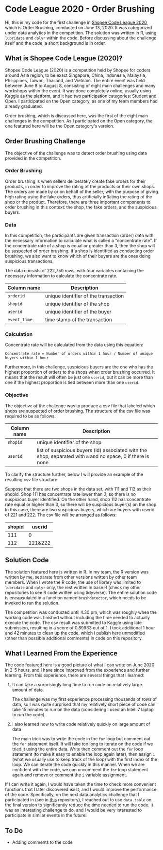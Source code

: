# Code League 2020 - Order Brushing

Hi, this is my code for the first challenge in [Shopee Code League 2020](https://careers.shopee.sg/codeleague), which is Order Brushing, conducted on June 13, 2020. It was categorized under data analytics in the competition. The solution was written in R, using `lubridate` and `dplyr` within the code. Before discussing about the challenge itself and the code, a short background is in order.


## What is Shopee Code League (2020)?

Shopee Code League (2020) is a competition held by Shopee for coders around Asia region, to be exact Singapore, China, Indonesia, Malaysia, Philippines, Taiwan, Thailand, and Vietnam. The entire event was held between June 8 to August 8, consisting of eight main challenges and many workshops within the event. It was done completely online, usually using Kaggle as the platform, and it had two participation categories: Student and Open. I participated on the Open category, as one of my team members had already graduated. 

Order brushing, which is discussed here, was the first of the eight main challenges in the competition. As I participated on the Open category, the one featured here will be the Open category's version.


## Order Brushing Challenge

The objective of the challenge was to detect order brushing using data provided in the competition. 

### Order Brushing

Order brushing is when sellers deliberately create fake orders for their products, in order to improve the rating of the products or their own shops. The orders are made by or on behalf of the seller, with the purpose of giving high rating using the fake orders, thus artificially inflating the rating of the shop or the product. Therefore, there are three important components to order brushing in this context: the shop, the fake orders, and the suspicious buyers.

### Data

In this competition, the participants are given transaction (order) data with the necessary information to calculate what is called a "concentrate rate". If the concentrate rate of a shop is equal or greater than 3, then the shop will be suspected of order brushing. If a shop is identified as conducting order brushing, we also want to know which of their buyers are the ones doing suspicious transactions.

The data consists of 222,750 rows, with four variables containing the necessary information to calculate the concentrate rate.

Column name | Description
----------- | -----------
`orderid`   | unique identifier of the transaction
`shopid`    | unique identifier of the shop
`userid`    | unique identifier of the buyer
`event_time`| time stamp of the transaction

### Calculation

Concentrate rate will be calculated from the data using this equation:

```
Concentrate rate = Number of orders within 1 hour / Number of unique buyers within 1 hour
```

Furthermore, in this challenge, suspicious buyers are the one who has the highest proportion of orders to the shops when order brushing occurred. It means that the result will often be just one `userid`, but it can be more than one if the highest proportion is tied between more than one `userid`.

### Objective

The objective of the challenge was to produce a csv file that labeled which shops are suspected of order brushing. The structure of the csv file was required to be as follows:

Column name | Description
----------- | -----------
`shopid`    | unique identifier of the shop
`userid`    | list of suspicious buyers (id) associated with the shop, separated with `&` and no space, 0 if there is none

To clarify the structure further, below I will provide an example of the resulting csv file structure. 

Suppose that there are two shops in the data set, with 111 and 112 as their shopid. Shop 111 has concentrate rate lower than 3, so there is no suspicious buyer identified. On the other hand, shop 112 has concentrate rate equal or higher than 3, so there will be suspicious buyer(s) on the shop. In this case, there are two suspicious buyers, which are buyers with userid of 221 and 222. The csv file will be arranged as follows:

shopid  | userid
------- | -----------
111     | 0
112     | 221&222


## Solution Code

The solution featured here is written in R. In my team, the R version was written by me, separate from other versions written by other team members. When I wrote the R code, the use of library was limited to `lubridate` and `dplyr` only, the rest written in base R (check my other repositories to see R code written using tidyverse). The entire solution code is encapsulated in a function named `brushdetector`, which needs to be invoked to run the solution.

The competition was conducted until 4.30 pm, which was roughly when the working code was finished without including the time needed to actually execute the code. The csv result was submitted to Kaggle using late submission, resulting in a score of 0.89933 out of 1. I took additional 1 hour and 42 minutes to clean up the code, which I publish here unmodified (other than possible additional comments) in code on this repository. 


## What I Learned From the Experience

The code featured here is a good picture of what I can write on June 2020 in 3-5 hours, and I have since improved from the experience and further learning. From this experience, there are several things that I learned: 

1. It can take a surprisingly long time to run code on relatively large amount of data. 

    The challenge was my first experience processing thousands of rows of data, so I was quite surprised that my relatively short piece of code can take 15 minutes to run on the data (considering I used an Intel i7 laptop to run the code). 

2. I also learned how to write code relatively quickly on large amount of data 

    The main trick was to write the code in the `for` loop but comment out the `for` statement itself. It will take too long to iterate on the code if we tried it using the entire data. Write then comment out the `for` loop statement (to make it easy to enable the loop again later), then assign `i` (what we usually use to keep track of the loop) with the first index of the loop. We can iterate the code quickly in this manner. When we are confident with the code, we can uncomment the `for` loop statement again and remove or comment the `i` variable assignment.  

If I can write it again, I would have taken the time to check more convenient functions that I later discovered exist, and I would improve the performance of the code. Specifically, on the next data analytics challenge that I participated in (see in [this](https://github.com/feliciasanm/data-analytics-logistics-performance) repository), I reached out to use `data.table` on the final version to significantly reduce the time needed to run the code. It was an interesting challenge to do, and I would be very interested to participate in similar events in the future!

## To Do
* Adding comments to the code